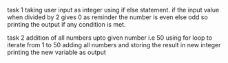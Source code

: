 task 1
taking user input as integer
using if else statement. 
if the input value when divided by 2 gives 0 as reminder the number is even 
else odd
so printing the output if any condition is met.


task 2
addition of all numbers upto given number i.e 50
using for loop to iterate from 1 to 50
adding all numbers and storing the result in new integer
printing the new variable as output
